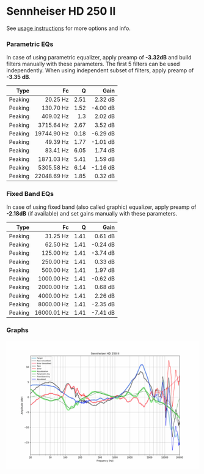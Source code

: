 # Sennheiser HD 250 II
See [usage instructions](https://github.com/jaakkopasanen/AutoEq#usage) for more options and info.

### Parametric EQs
In case of using parametric equalizer, apply preamp of **-3.32dB** and build filters manually
with these parameters. The first 5 filters can be used independently.
When using independent subset of filters, apply preamp of **-3.35 dB**.

| Type    | Fc          |    Q | Gain     |
|--------:|------------:|-----:|---------:|
| Peaking | 20.25 Hz    | 2.51 | 2.32 dB  |
| Peaking | 130.70 Hz   | 1.52 | -4.00 dB |
| Peaking | 409.02 Hz   | 1.3  | 2.02 dB  |
| Peaking | 3715.64 Hz  | 2.67 | 3.52 dB  |
| Peaking | 19744.90 Hz | 0.18 | -6.29 dB |
| Peaking | 49.39 Hz    | 1.77 | -1.01 dB |
| Peaking | 83.41 Hz    | 6.05 | 1.74 dB  |
| Peaking | 1871.03 Hz  | 5.41 | 1.59 dB  |
| Peaking | 5305.58 Hz  | 6.14 | -1.16 dB |
| Peaking | 22048.69 Hz | 1.85 | 0.32 dB  |

### Fixed Band EQs
In case of using fixed band (also called graphic) equalizer, apply preamp of **-2.18dB**
(if available) and set gains manually with these parameters.

| Type    | Fc          |    Q | Gain     |
|--------:|------------:|-----:|---------:|
| Peaking | 31.25 Hz    | 1.41 | 0.61 dB  |
| Peaking | 62.50 Hz    | 1.41 | -0.24 dB |
| Peaking | 125.00 Hz   | 1.41 | -3.74 dB |
| Peaking | 250.00 Hz   | 1.41 | 0.33 dB  |
| Peaking | 500.00 Hz   | 1.41 | 1.97 dB  |
| Peaking | 1000.00 Hz  | 1.41 | -0.62 dB |
| Peaking | 2000.00 Hz  | 1.41 | 0.68 dB  |
| Peaking | 4000.00 Hz  | 1.41 | 2.26 dB  |
| Peaking | 8000.00 Hz  | 1.41 | -2.35 dB |
| Peaking | 16000.01 Hz | 1.41 | -7.41 dB |

### Graphs
![](./Sennheiser%20HD%20250%20II.png)